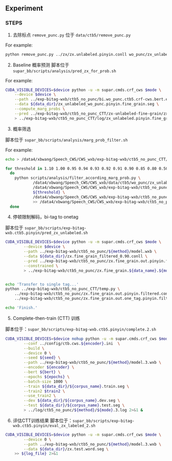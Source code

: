 ## Experiment

### STEPS
1. 去除标点 
`remove_punc.py` 位于 `data/ctb5/remove_punc.py`

For example:
```bash
python remove_punc.py ../zx/zx.unlabeled.pinyin.conll wo_punc/zx_unlabeled_wo_punc.pinyin.seg
```

2. Baseline 概率预测
脚本位于 `supar_bb/scripts/analysis/pred_zx_for_prob.sh`

For example:
```bash
CUDA_VISIBLE_DEVICES=$device python -u -m supar.cmds.crf_cws $mode \
    --device $device \
    --path ../exp-bitag-wxb/ctb5_no_punc/bi.wo_punc.ctb5.crf-cws.bert.epc=5.seed0/model.wxb \
    --data ${data_dir}/zx_unlabeled_wo_punc.pinyin.fine_grain.seg \
    --compute_marg_probs \
    --pred ../exp-bitag-wxb/ctb5_no_punc_CTT/zx-unlabeled-fine-grain/zx_unlabeled.pinyin.fine_grain.${mode}.prob.conll \
    > ../exp-bitag-wxb/ctb5_no_punc_CTT/log/zx_unlabeled.pinyin.fine_grain.${mode}.log 2>&1 &
```

3. 概率筛选

脚本位于 `supar_bb/scripts/analysis/marg_prob_filter.sh`

For example:
```bash
echo > /data4/xbwang/Speech_CWS/CWS_wxb/exp-bitag-wxb/ctb5_no_punc_CTT/log/zx_filtered_threshold.log

for threshold in 1.10 1.00 0.95 0.94 0.93 0.92 0.91 0.90 0.85 0.80 0.50 0.40 0.30 0.20 0.10 0.05 0.01;
  do
    python scripts/analysis/filter_according_marg_prob.py \
            /data4/xbwang/Speech_CWS/CWS_wxb/data/ctb5/wo_punc/zx_unlabeled_wo_punc.pinyin.fine_grain.seg \
            /data4/xbwang/Speech_CWS/CWS_wxb/exp-bitag-wxb/ctb5_no_punc_CTT/zx-unlabeled-fine-grain/zx_unlabeled.pinyin.fine_grain.predict.prob.conll \
            ${threshold} \
            /data4/xbwang/Speech_CWS/CWS_wxb/exp-bitag-wxb/ctb5_no_punc_CTT/zx-unlabeled-fine-grain/zx_filtered_${threshold}.conll \
            >> /data4/xbwang/Speech_CWS/CWS_wxb/exp-bitag-wxb/ctb5_no_punc_CTT/log/zx_unlabeled_fine-grain_filtered_threshold.log
  done
```

4. 停顿限制解码，bi-tag to onetag

脚本位于 `supar_bb/scripts/exp-bitag-wxb.ctb5.pinyin/pred_zx_unlabeled.sh`

```bash
CUDA_VISIBLE_DEVICES=$device python -u -m supar.cmds.crf_cws $mode \
        --device $device \
        --path ../exp-bitag-wxb/ctb5_no_punc/${method}/model.wxb \
        --data ${data_dir}/zx.fine_grain_filtered_0.90.conll \
        --pred ../exp-bitag-wxb/ctb5_no_punc/zx.fine_grain.out.pinyin.filtered.conll \
        --constrained \
        > ../exp-bitag-wxb/ctb5_no_punc/zx.fine_grain.${data_name}.${mode}.pinyin.filtered.log 2>&1


echo 'Transfer to single tag...'
python ../exp-bitag-wxb/ctb5_no_punc_CTT/temp.py \
    ../exp-bitag-wxb/ctb5_no_punc/zx.fine_grain.out.pinyin.filtered.conll \
    ../exp-bitag-wxb/ctb5_no_punc/zx.fine_grain.out.one_tag.pinyin.filtered.conll

echo 'Finish.'
```

5. Complete-then-train (CTT) 训练

脚本位于：`supar_bb/scripts/exp-bitag-wxb.ctb5.pinyin/complete.2.sh`
```bash
CUDA_VISIBLE_DEVICES=$device nohup python -u -m supar.cmds.crf_cws $mode \
        --conf ../config/ctb.cws.${encoder}.ini  \
        --build \
        --device 0 \
        --seed ${seed} \
        --path ../exp-bitag-wxb/ctb5_no_punc/${method}/model.3.wxb \
        --encoder ${encoder} \
        --bert ${bert} \
        --epochs ${epochs} \
        --batch-size 1000 \
        --train ${data_dir}/${corpus_name}.train.seg \
        --train2 $train2 \
        --use_train2 \
        --dev ${data_dir}/${corpus_name}.dev.seg \
        --test ${data_dir}/${corpus_name}.test.seg \
        > ../log/ctb5_no_punc/${method}/${mode}.3.log 2>&1 &
```

6. 评估CTT训练结果
脚本位于：`supar_bb/scripts/exp-bitag-wxb.ctb5.pinyin/eval_zx_labeled_2.sh`
```bash
CUDA_VISIBLE_DEVICES=$device python -u -m supar.cmds.crf_cws $mode \
        --device 0 \
        --path ../exp-bitag-wxb/ctb5_no_punc/${method}/model.3.wxb \
        --data ${data_dir}/zx.test.word.seg \
	>> ${log_file} 2>&1
```
